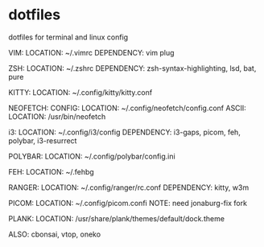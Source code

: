 # dotfiles
dotfiles for terminal and linux config

VIM:        LOCATION: ~/.vimrc                        DEPENDENCY: vim plug

ZSH:        LOCATION: ~/.zshrc                        DEPENDENCY: zsh-syntax-highlighting, lsd, bat, pure

KITTY:      LOCATION: ~/.config/kitty/kitty.conf

NEOFETCH: 
    CONFIG: LOCATION: ~/.config/neofetch/config.conf
    ASCII:  LOCATION: /usr/bin/neofetch

i3:         LOCATION: ~/.config/i3/config             DEPENDENCY: i3-gaps, picom, feh, polybar, i3-resurrect

POLYBAR:    LOCATION: ~/.config/polybar/config.ini

FEH:        LOCATION: ~/.fehbg

RANGER:     LOCATION: ~/.config/ranger/rc.conf        DEPENDENCY: kitty, w3m

PICOM:      LOCATION: ~/.config/picom.confi           NOTE: need jonaburg-fix fork

PLANK:      LOCATION: /usr/share/plank/themes/default/dock.theme

ALSO: cbonsai, vtop, oneko

